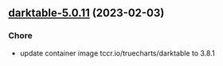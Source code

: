 

## [darktable-5.0.11](https://github.com/truecharts/charts/compare/darktable-5.0.10...darktable-5.0.11) (2023-02-03)

### Chore

- update container image tccr.io/truecharts/darktable to 3.8.1
  
  